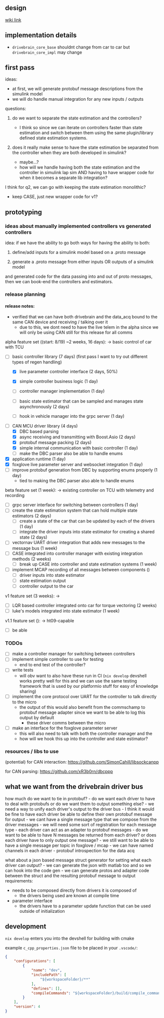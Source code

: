 ## design

[wiki link](https://wiki.hytechracing.org/books/software/page/drivebrain-architecture-rev1)

## implementation details

- `drivebrain_core_base` shouldnt change from car to car but `drivebrain_core_impl` may change


## first pass
ideas:
- at first, we will generate protobuf message descriptions from the simulink model
- we will do handle manual integration for any new inputs / outputs

questions:
1. do we want to separate the state estimation and the controllers?
    - I think so since we can iterate on controllers faster than state estimation and switch between them using the same plugin/library defined state estimation systems.

2. does it really make sense to have the state estimation be separated from the controller when they are both developed in simulink?
    - maybe...?
    - how will we handle having both the state estimation and the controller in simulink lap sim AND having to have wrapper code for when it becomes a separate lib integration?

I think for q2, we can go with keeping the state estimation monolithic? 

- keep CASE, just new wrapper code for v1? 

## prototyping

### ideas about manually implemented controllers vs generated controllers
idea: if we have the ability to go both ways for having the ability to both:
 
1. define/add inputs for a simulink model based on a .proto message

2. generate a .proto message from either inputs OR outputs of a simulink model

and generated code for the data passing into and out of proto messages, then we can book-end the controllers and estimators. 


### release planning

#### release notes:
- verified that we can have both drivebrain and the data_acq bound to the same CAN device and receiving / talking over it
    - due to this, we dont need to have the live telem in the alpha since we will only be using CAN still for this release for all comms

alpha feature set ((start: 8/19) ~2 weeks, 16 days): -> basic control of car with TCU
- [ ] basic controller library (7 days) (first pass I want to try out different types of regen handling)
    - [x] live parameter controller interface (2 days, 50%)
    - [x] simple controller business logic (1 day)
    - [ ] controller manager implementation (1 day)

    - [ ] basic state estimator that can be sampled and manages state asynchronously (2 days)
    - [ ] hook in vehicle manager into the grpc server (1 day)
    
- [ ] CAN MCU driver library (4 days)
    - [x] DBC based parsing 
    - [x] async receiving and transmitting with Boost.Asio (2 days)
    - [x] protobuf message packing (2 days)
    - [x] simple internal communication with basic controller (1 day)
    - [ ] make the DBC parser also be able to handle enums
- [x] application runtime (1 day)
- [x] foxglove live parameter server and websocket integration (1 day)
- [ ] improve protobuf generation from DBC by supporting enums properly (1 day)
    - tied to making the DBC parser also able to handle enums

beta feature set (1 week): -> existing controller on TCU with telemetry and recording 

- [ ] grpc server interface for switching between controllers (1 day)
- [ ] create the state estimation system that can hold multiple state estimators (2 days)
    - [ ] create a state of the car that can be updated by each of the drivers (1 day)
    - [ ] integrate the driver inputs into state estimator for creating a shared state (2 days)
- [ ] vectornav UART driver integration that adds new messages to the message bus (1 week)
- [ ] CASE integrated into controller manager with existing integration methods (2 weeks)
    - [ ] break up CASE into controller and state estimation systems (1 week)
- [ ] implement MCAP recording of all messages between components ()
    - [ ] driver inputs into state estimator
    - [ ] state estimation output
    - [ ] controller output to the car

v1 feature set (3 weeks): -> 
- [ ] LQR based controller integrated onto car for torque vectoring (2 weeks)
- [ ] luke's models integrated into state estimator (1 week)

v1.1 feature set (): -> ht09-capable 
- [ ] be able  

### TODOs
- [ ] make a controller manager for switching between controllers
- [ ] implement simple controller to use for testing
    - end to end test of the controller?
- [ ] write tests
    - will obv want to also have these run in CI (`nix develop` devshell works pretty well for this and we can use the same testing framework that is used by our platformio stuff for easy of knowledge sharing)
- [ ] implement the core protocol over UART for the controller to talk directly to the micro
    - the output of this would also benefit from the commschamp to protobuf message adapter since we want to be able to log this output by default
        - these driver comms between the micro
- [ ] make an interface for the foxglove parameter server 
    -  this will also need to talk with both the controller manager and the
    - how will we hook this up into the controller and state estimator?

### resources / libs to use

(potential) for CAN interaction: https://github.com/SimonCahill/libsockcanpp

for CAN parsing: https://github.com/xR3b0rn/dbcppp

## what we want from the drivebrain driver bus

how much do we want to tie in protobuf?
    - do we want each driver to have to deal with protobufs or do we want them to output something else?
        - we need a way to unify each driver's output to the driver bus 
            - I think it would be fine to have each driver be able to define their own protobuf message for output
                - we cant have a single message type that we compose from the driver messages
                - we will need some sort of registration for each message type
            - each driver can act as an adapter to protobuf messages
            - do we want to be able to have N messages be returned from each driver? or does each driver have to only output one message?
                - we still want to be able to have a single message per topic in foxglove / mcap
                - we can have named channels in each driver 
                - protobuf introspection for the data acq

what about a json based message struct generator for setting what each driver can output?
    - we can generate the json with matlab too and so we can hook into the code gen 
    - we can generate protos and adapter code between the struct and the resulting protobuf message to 
output requirements:
- needs to be composed directly from drivers it is composed of
    - the drivers being used are known at compile time
- parameter interface
    - the drivers have to a parameter update function that can be used outside of initialization

## development

`nix develop` enters you into the devshell for building with cmake

example `c_cpp_properties.json` file to be placed in your `.vscode/`:
```json
{
    "configurations": [
        {
            "name": "dev",
            "includePath": [
                "${workspaceFolder}/**"
            ],
            "defines": [],
            "compileCommands": "${workspaceFolder}/build/compile_commands.json"
        }
    ],
    "version": 4
}
```
